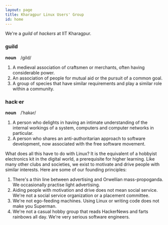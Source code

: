 ```yaml
---
layout: page
title: Kharagpur Linux Users' Group
id: home
---
```


We're a *guild* of *hackers* at IIT Kharagpur.

### guild
**noun** /gild/

1. A medieval association of craftsmen or merchants, often having
   considerable power.
2. An association of people for mutual aid or the pursuit of a common
   goal.
3. A group of species that have similar requirements and play a
   similar role within a community.

### hack·er
**noun** /ˈhakər/

1. A person who delights in having an intimate understanding of the
   internal workings of a system, computers and computer networks in
   particular.
2. A person who shares an anti-authoritarian approach to software
   development, now associated with the free software movement.

What does all this have to do with Linux?  It is the equivalent of a
hobbyist electronics kit in the digital world, a prerequisite for
higher learning.  Like many other clubs and societies, we exist to
motivate and drive people with similar interests.  Here are some of
our founding principles:

1. There's a thin line between advertising and Orwellian
   mass-propoganda.  We occasionally practise light advertising.
2. Aiding people with motivation and drive does not mean social
   service.  We're not a social service organization or a placement
   committee.
3. We're not ego-feeding machines.  Using Linux or writing code does
   not make you Superman.
4. We're not a casual hobby group that reads HackerNews and farts
   rainbows all day.  We're very serious software engineers.
